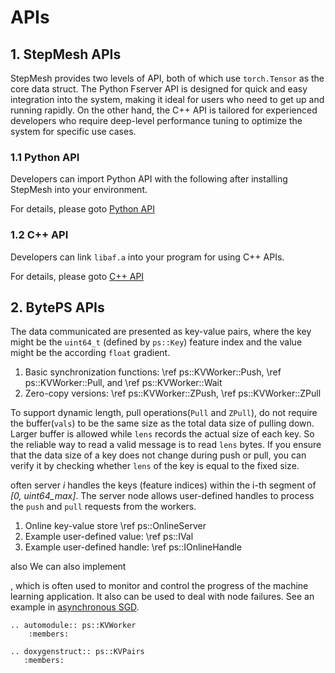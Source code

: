# APIs

## 1. StepMesh APIs

StepMesh provides two levels of API, both of which use `torch.Tensor` as the core data struct.
The Python Fserver API is designed for quick and easy integration into the system,
making it ideal for users who need to get up and running rapidly. 
On the other hand, the C++ API is tailored for experienced developers 
who require deep-level performance tuning to optimize the system for specific use cases.

### 1.1 Python API

Developers can import Python API with the following after installing StepMesh into your environment.

For details, please goto [Python API](./python.md)

### 1.2 C++ API

Developers can link `libaf.a` into your program for using C++ APIs.

For details, please goto [C++ API](./c++.md)

## 2. BytePS APIs

The data communicated are presented as key-value
  pairs, where the key might be the `uint64_t` (defined by `ps::Key`) feature
  index and the value might be the according `float` gradient.
  1. Basic synchronization functions: \ref ps::KVWorker::Push, \ref
  ps::KVWorker::Pull, and \ref ps::KVWorker::Wait
  2. Zero-copy versions: \ref ps::KVWorker::ZPush, \ref
     ps::KVWorker::ZPull

To support dynamic length, pull operations(`Pull` and `ZPull`), do not require the buffer(`vals`) to be the same size as the total data size of pulling down. Larger buffer is allowed while `lens` records the actual size of each key. So the reliable way to read a valid message is to read `lens` bytes. If you ensure that the data size of a key does not change during push or pull, you can verify it by checking whether `lens` of the key is equal to the fixed size.  

often server *i* handles the keys (feature indices) within the i-th
  segment of <em>[0, uint64_max]</em>. The server node allows user-defined handles to
  process the `push` and `pull` requests from the workers.
  1. Online key-value store \ref ps::OnlineServer
  2. Example user-defined value: \ref ps::IVal
  3. Example user-defined handle: \ref ps::IOnlineHandle



  also We can
  also implement

, which is often used to monitor and control the
  progress of the machine learning application. It also can be used to deal with node
  failures. See an example in [asynchronous SGD](https://github.com/dmlc/wormhole/blob/master/learn/solver/async_sgd.h#L27).

```eval_rst
.. automodule:: ps::KVWorker
    :members:
```

```eval_rst
.. doxygenstruct:: ps::KVPairs
   :members:
```
